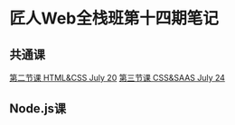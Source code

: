 # 匠人Web全栈班第十四期笔记
## 共通课
[第二节课 HTML&CSS July 20](02-HTML&CSS.md) 
[第三节课 CSS&SAAS July 24](03-CSS&SAAS.md)

## Node.js课